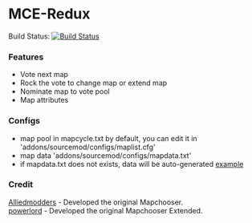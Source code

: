 # MCE-Redux
  
Build Status: [![Build Status](https://travis-ci.org/Kxnrl/Mapchooser-Redux.svg?branch=master)](https://travis-ci.org/Kxnrl/Mapchooser-Redux)
  
  
### Features  
* Vote next map  
* Rock the vote to change map or extend map  
* Nominate map to vote pool
* Map attributes
  
  
### Configs
* map pool in mapcycle.txt by default, you can edit it in 'addons/sourcemod/configs/maplist.cfg'
* map data 'addons/sourcemod/configs/mapdata.txt' 
* if mapdata.txt does not exists, data will be auto-generated  [example](https://github.com/CSGOGAMERS-Community/CG-Server/blob/master/ZombieEscape/mapdata.txt)  
  
  
### Credit  
[Alliedmodders](https://github.com/alliedmodders) - Developed the original Mapchooser.  
[powerlord](https://github.com/powerlord/sourcemod-mapchooser-extended) - Developed the original Mapchooser Extended.  
